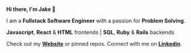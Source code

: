 **Hi there, I'm Jake 👋**

I am a **Fullstack Software Engineer** with a passion for **Problem Solving**.

**Javascript**, **React** & **HTML** frontends | **SQL**, **Ruby** & **Rails** backends

Check out my **[Website](jakefilut.com)** or pinned repos. Connect with me on **[Linkedin](https://www.linkedin.com/in/jake-filut-717927181/)**.
